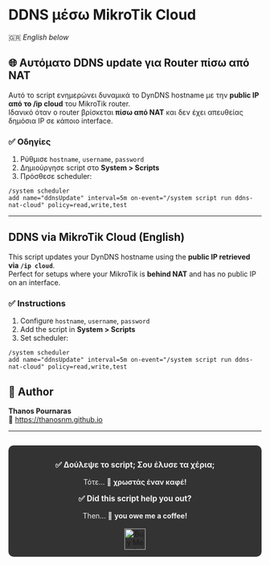
# DDNS μέσω MikroTik Cloud

🇬🇷 *English below*

## 🌐 Αυτόματο DDNS update για Router πίσω από NAT

Αυτό το script ενημερώνει δυναμικά το DynDNS hostname με την **public IP από το /ip cloud** του MikroTik router.  
Ιδανικό όταν ο router βρίσκεται **πίσω από NAT** και δεν έχει απευθείας δημόσια IP σε κάποιο interface.

### ✅ Οδηγίες

1. Ρύθμισε `hostname`, `username`, `password`
2. Δημιούργησε script στο **System > Scripts**
3. Πρόσθεσε scheduler:

```shell
/system scheduler
add name="ddnsUpdate" interval=5m on-event="/system script run ddns-nat-cloud" policy=read,write,test
```

---

## DDNS via MikroTik Cloud (English)

This script updates your DynDNS hostname using the **public IP retrieved via `/ip cloud`**.  
Perfect for setups where your MikroTik is **behind NAT** and has no public IP on an interface.

### ✅ Instructions

1. Configure `hostname`, `username`, `password`
2. Add the script in **System > Scripts**
3. Set scheduler:

```shell
/system scheduler
add name="ddnsUpdate" interval=5m on-event="/system script run ddns-nat-cloud" policy=read,write,test
```



## 👤 Author

**Thanos Pournaras**  
🔗 https://thanosnm.github.io

---

<div align="center" style="max-width: 700px; margin: 2em auto; padding: 1em; background: #333; color: #f1f1f1; border-radius: 10px; text-align: center;">
  <p style="font-size: 1.1em; font-weight: bold;">
    ✅ Δούλεψε το script; Σου έλυσε τα χέρια;
  </p>
  <p style="margin: 0.5em 0;">Τότε... 🤝 <strong>χρωστάς έναν καφέ!</strong></p>

  <p style="font-size: 1.1em; font-weight: bold; margin-top: 1em;">
    ✅ Did this script help you out?
  </p>
  <p style="margin: 0.5em 0;">Then... 🤝 <strong>you owe me a coffee!</strong></p>

  <a href="https://buymeacoffee.com/pournarasaa" target="_blank" style="display: inline-block; margin-top: 10px;">
    <img src="https://img.buymeacoffee.com/button-api/?text=Buy%20me%20a%20coffee&emoji=☕&slug=pournarasaa&button_colour=FFDD00&font_colour=000000&font_family=Arial&outline_colour=000000&coffee_colour=ffffff" alt="Buy Me A Coffee" style="height: 42px;">
  </a>
</div>

